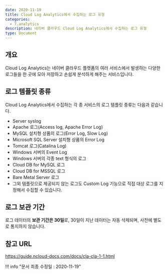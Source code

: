 ```yaml
---
date: 2020-11-19
title: Cloud Log Analytics에서 수집하는 로그 유형
categories:
  - 7.analytics
description: 네이버 클라우드 Cloud Log Analytics에서 수집하는 로그 유형
type: Document
---
```


## 개요
Cloud Log Analytics는 네이버 클라우드 플랫폼의 여러 서비스에서 발생하는 다양한 로그들을 한 곳에 모아 저장하고 손쉽게 분석하게 해주는 서비스입니다.

## 로그 템플릿 종류
Cloud Log Analytics에서 수집하는 각 종 서비스의 로그 템플릿 종류는 다음과 같습니다.

- Server syslog
- Apache 로그(Access log, Apache Error Log)
- MySQL 설치형 상품의 로그(Error Log, Slow Log)
- Microsoft SQL Server 설치형 상품의 Error Log
- Tomcat 로그(Catalina Log)
- Windows 서버의 Event Log
- Windows 서버의 각종 text 형식의 로그
- Cloud DB for MySQL 로그
- Cloud DB for MSSQL 로그
- Bare Metal Server 로그
- 그외 템플릿으로 제공되지 않는 로그도 Custom Log 기능으로 직접 대상 로그를 지정해서 수집할 수 있습니다.


## 로그 보관 기간
로그 데이터의 **보관 기간은 30일**로, 30일이 지난 데이터는 자동 삭제되며, 사전에 별도로 통지하지 않습니다.


## 참고 URL
<a href="https://guide.ncloud-docs.com/docs/cla-cla-1-1" target="_blank" style="word-break:break-all;">https://guide.ncloud-docs.com/docs/cla-cla-1-1.html</a>


!!! info "문서 최종 수정일 : 2020-11-19" 